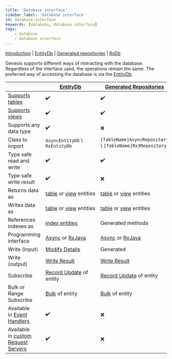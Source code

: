 ```yaml
---
title: 'Database interface'
sidebar_label: 'Database interface'
id: database-interface
keywords: [database, database interface]
tags:
    - database
    - database interface
---
```


[Introduction](/database/database-interface/database-interface/)  | [EntityDb](/database/database-interface/entity-db/) |  [Generated repositories](/database/database-interface/generated-repositories/) | [RxDb](/database/database-interface/rxdb/) 

Genesis supports different ways of interacting with the database. Regardless of the interface used, the operations remain the same. The preferred way of accessing the database is via the [EntityDb](/database/database-interface/entity-db/).

|  | [EntityDb](/database/database-interface/entity-db/)                                                     | [Generated Repositories](/database/database-interface/generated-repositories/) | [RxDb](/database/database-interface/rxdb/) |
| --- |---------------------------------------------------------------------------------------------------------| --- | --- |
| [Supports tables](/database/fields-tables-views/tables/) | ✔️ | ✔️ | ❌ |
| [Supports views](/database/fields-tables-views/views/) | ✔️ | ✔️ | ❌ |
| Supports any data type | ✔️ | ❌ | ✔️ |
| Class to import | `AsyncEntityDb` \ `RxEntityDb` | `[TableName]AsyncRepository` \ `[TableName]Rx3Repository` | `RxDb` |
| Type safe read and write | ✔️ | ✔️ | ❌ |
| Type safe write result | ✔️ | ❌ | ❌ |
| Returns data as | [table](/database/data-types/table-entities/) or [view](/database/data-types/views-entities/) entities | [table](/database/data-types/table-entities/) or [view](/database/data-types/views-entities/) entities | [DbRecord](/database/data-types/dbrecord/) |
| Writes data as | [table](/database/data-types/table-entities/) or [view](/database/data-types/views-entities/) entities  | [table](/database/data-types/table-entities/) or [view](/database/data-types/views-entities/) entities | [DbRecord](/database/data-types/dbrecord/) |
| References indexes as | [index entities](/database/data-types/index-entities/) | Generated methods | [DbRecord](/database/data-types/dbrecord/) and `String` |
| Programming interface | [Async](/database/types-of-api/async/) or [RxJava](/database/types-of-api/rxjava/) | [Async](/database/types-of-api/async/) or [RxJava](/database/types-of-api/rxjava/) | [RxJava](/database/types-of-api/rxjava/) |
| Write (input) | [Modify Details](/database/helper-classes/modify-details/#entity-modify-details) | Generated | [Modify Details](/database/helper-classes/modify-details/#modify-details) |
| Write (output) | [Write Result](/database/helper-classes/write-result/#entity-write-result) | [Write Result](/database/helper-classes/write-result/#write-result) | [Write result](/database/helper-classes/write-result/#write-result) |
| Subscribe | [Record Update](/database/helper-classes/subscription/record-update/) of entity | [Record Update](/database/helper-classes/subscription/record-update/) of entity | [Record Update](/database/helper-classes/subscription/record-update/) of `DbRecord` |
| Bulk or Range Subscribe | [Bulk](/database/helper-classes/subscription/bulk/) of entity | [Bulk](/database/helper-classes/subscription/bulk/) of entity | [Bulk](/database/helper-classes/subscription/bulk/) of `DbRecord` |
| Available in [Event Handlers](/getting-started/learn-the-basics/modules/inside-an-event-handler/) | ✔️ | ❌ | ❌ |
| Available in [custom Request Servers](/getting-started/learn-the-basics/modules/inside-a-request-server/) | ✔️ | ❌ | ❌ |